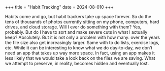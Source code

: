 +++
title = "Habit Tracking"
date = 2024-08-010
+++

Habits come and go, but habit trackers take up space forever. So do the tens of thousands of photos currently sitting on my phone, computers, hard drives, and cloud storage. Will I ever do something with them? Yes, probably. But do I have to sort and make severe cuts in what I actually keep? Absolutely. But it is not only a problem with how many: over the years the file size also get increasingly larger. Same with to do lists, exercise logs, etc. While it can be interesting to know what we do day-to-day, we don’t need an app that takes up way more space. In fact, using an app makes it less likely that we would take a look back on the files we are saving. What we attempt to preserve, in reality, becomes hidden and eventually lost.
